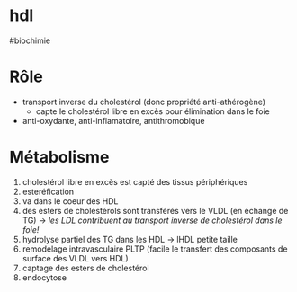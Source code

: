 # hdl
#biochimie 



# Rôle


- transport inverse du cholestérol (donc propriété anti-athérogène) 
    - capte le cholestérol libre en excès pour élimination dans le foie 
- anti-oxydante, anti-inflamatoire, antithromobique 


# Métabolisme


1. cholestérol libre en excès est capté des tissus périphériques 
2. esteréfication 
3. va dans le coeur des HDL 
4. des esters de cholestérols sont transférés vers le VLDL (en échange de TG) -> _les LDL contribuent au transport inverse de cholestérol dans le foie!_ 
5. hydrolyse partiel des TG dans les HDL -> lHDL petite taille 
6. remodelage intravasculaire PLTP (facile le transfert des composants de surface des VLDL vers HDL) 
7. captage des esters de cholestérol 
8. endocytose 

